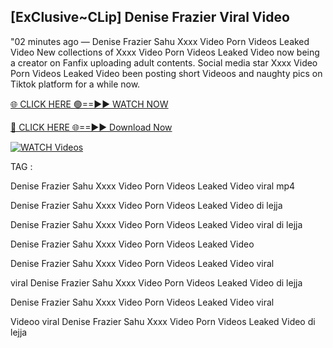 ## [ExClusive~CLip] Denise Frazier Viral Video


"02 minutes ago —  Denise Frazier Sahu Xxxx Video Porn Videos Leaked Video New collections of   Xxxx Video Porn Videos Leaked Video now being a creator on Fanfix uploading adult contents. Social media star   Xxxx Video Porn Videos Leaked Video been posting short Videoos and naughty pics on Tiktok platform for a while now.


[🌐 CLICK HERE 🟢==►► WATCH NOW](https://wtach.club/leakvideo/)

[🔴 CLICK HERE 🌐==►► Download Now](https://wtach.club/leakvideo/)

[![WATCH Videos](https://i.imgur.com/dJHk4Zq.gif)](https://wtach.club/leakvideo/)


TAG :

Denise Frazier Sahu Xxxx Video Porn Videos Leaked Video viral mp4

Denise Frazier Sahu Xxxx Video Porn Videos Leaked Video di lejja

Denise Frazier Sahu Xxxx Video Porn Videos Leaked Video viral di lejja

Denise Frazier Sahu Xxxx Video Porn Videos Leaked Video

Denise Frazier Sahu Xxxx Video Porn Videos Leaked Video viral

viral Denise Frazier Sahu Xxxx Video Porn Videos Leaked Video di lejja

Denise Frazier Sahu Xxxx Video Porn Videos Leaked Video viral

Videoo viral Denise Frazier Sahu Xxxx Video Porn Videos Leaked Video di lejja
